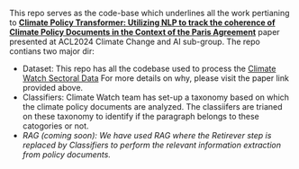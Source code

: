This repo serves as the code-base which underlines all the work pertianing to [**Climate Policy Transformer: Utilizing NLP to track the coherence of Climate Policy Documents in the Context of the Paris Agreement**](https://aclanthology.org/2024.climatenlp-1.1/) 
paper presented at ACL2024 Climate Change and AI sub-group. The repo contians two major dir:
- Dataset: This repo has all the codebase used to process the [Climate Watch Sectoral Data](https://www.climatewatchdata.org/data-explorer/historical-emissions?historical-emissions-data-sources=climate-watch&historical-emissions-gases=all-ghg&historical-emissions-regions=All%20Selected&historical-emissions-sectors=total-including-lucf%2Ctotal-including-lucf&page=1)
           For more details on why, please visit the paper link provided above.
- Classifiers: Climate Watch team has set-up a taxonomy based on which the climate policy documents are analyzed. The classiifers are trianed on these taxonomy to identify if the paragraph belongs to these catogories or not.
- *RAG (coming soon): We have used RAG where the Retirever step is replaced by Classifiers to perform the relevant information extraction from policy documents.*
